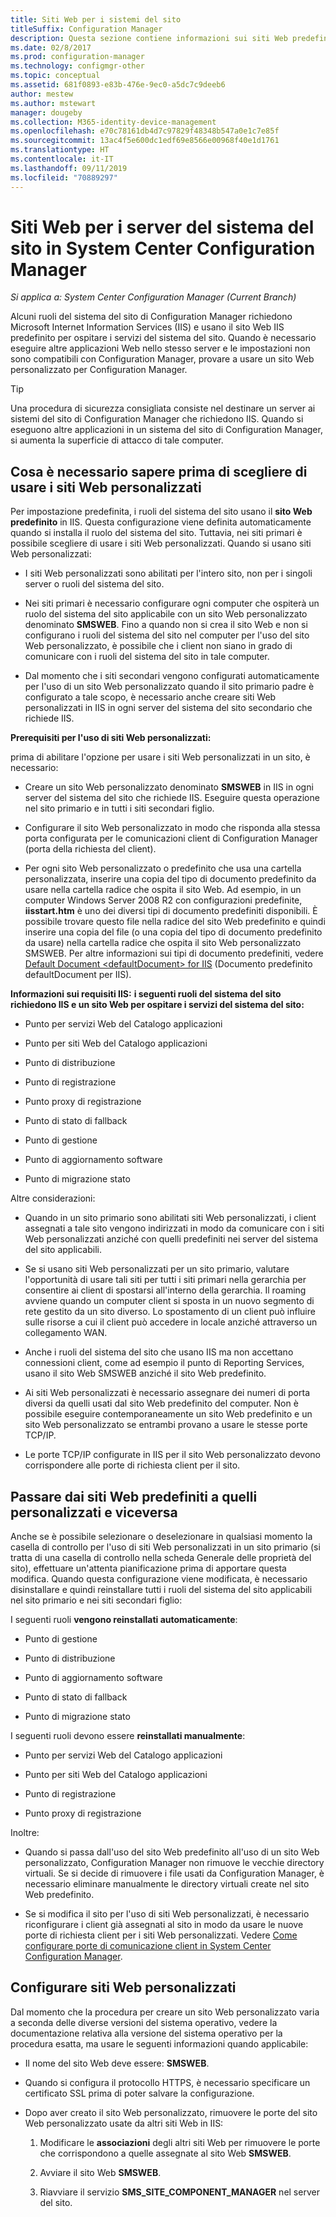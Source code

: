 ```yaml
---
title: Siti Web per i sistemi del sito
titleSuffix: Configuration Manager
description: Questa sezione contiene informazioni sui siti Web predefiniti e personalizzati per i server del sistema del sito in System Center Configuration Manager.
ms.date: 02/8/2017
ms.prod: configuration-manager
ms.technology: configmgr-other
ms.topic: conceptual
ms.assetid: 681f0893-e83b-476e-9ec0-a5dc7c9deeb6
author: mestew
ms.author: mstewart
manager: dougeby
ms.collection: M365-identity-device-management
ms.openlocfilehash: e70c78161db4d7c97829f48348b547a0e1c7e85f
ms.sourcegitcommit: 13ac4f5e600dc1edf69e8566e00968f40e1d1761
ms.translationtype: HT
ms.contentlocale: it-IT
ms.lasthandoff: 09/11/2019
ms.locfileid: "70889297"
---
```

# <a name="websites-for-site-system-servers-in-system-center-configuration-manager"></a>Siti Web per i server del sistema del sito in System Center Configuration Manager

*Si applica a: System Center Configuration Manager (Current Branch)*

Alcuni ruoli del sistema del sito di Configuration Manager richiedono Microsoft Internet Information Services (IIS) e usano il sito Web IIS predefinito per ospitare i servizi del sistema del sito. Quando è necessario eseguire altre applicazioni Web nello stesso server e le impostazioni non sono compatibili con Configuration Manager, provare a usare un sito Web personalizzato per Configuration Manager.  

> [!TIP]  
>  Una procedura di sicurezza consigliata consiste nel destinare un server ai sistemi del sito di Configuration Manager che richiedono IIS. Quando si eseguono altre applicazioni in un sistema del sito di Configuration Manager, si aumenta la superficie di attacco di tale computer.  




##  <a name="BKMK_What2Know"></a> Cosa è necessario sapere prima di scegliere di usare i siti Web personalizzati  
 Per impostazione predefinita, i ruoli del sistema del sito usano il **sito Web predefinito** in IIS. Questa configurazione viene definita automaticamente quando si installa il ruolo del sistema del sito. Tuttavia, nei siti primari è possibile scegliere di usare i siti Web personalizzati. Quando si usano siti Web personalizzati:  

-   I siti Web personalizzati sono abilitati per l'intero sito, non per i singoli server o ruoli del sistema del sito.  

-   Nei siti primari è necessario configurare ogni computer che ospiterà un ruolo del sistema del sito applicabile con un sito Web personalizzato denominato **SMSWEB**. Fino a quando non si crea il sito Web e non si configurano i ruoli del sistema del sito nel computer per l'uso del sito Web personalizzato, è possibile che i client non siano in grado di comunicare con i ruoli del sistema del sito in tale computer.  

-   Dal momento che i siti secondari vengono configurati automaticamente per l'uso di un sito Web personalizzato quando il sito primario padre è configurato a tale scopo, è necessario anche creare siti Web personalizzati in IIS in ogni server del sistema del sito secondario che richiede IIS.  


  **Prerequisiti per l'uso di siti Web personalizzati:**  

 prima di abilitare l'opzione per usare i siti Web personalizzati in un sito, è necessario:  

-   Creare un sito Web personalizzato denominato **SMSWEB** in IIS in ogni server del sistema del sito che richiede IIS. Eseguire questa operazione nel sito primario e in tutti i siti secondari figlio.  

-   Configurare il sito Web personalizzato in modo che risponda alla stessa porta configurata per le comunicazioni client di Configuration Manager (porta della richiesta del client).  

-   Per ogni sito Web personalizzato o predefinito che usa una cartella personalizzata, inserire una copia del tipo di documento predefinito da usare nella cartella radice che ospita il sito Web. Ad esempio, in un computer Windows Server 2008 R2 con configurazioni predefinite, **iisstart.htm** è uno dei diversi tipi di documento predefiniti disponibili. È possibile trovare questo file nella radice del sito Web predefinito e quindi inserire una copia del file (o una copia del tipo di documento predefinito da usare) nella cartella radice che ospita il sito Web personalizzato SMSWEB. Per altre informazioni sui tipi di documento predefiniti, vedere [Default Document &lt;defaultDocument\> for IIS](https://www.iis.net/configreference/system.webserver/defaultdocument) (Documento predefinito defaultDocument per IIS).  

**Informazioni sui requisiti IIS:** 
**i seguenti ruoli del sistema del sito richiedono IIS e un sito Web per ospitare i servizi del sistema del sito:**  

-   Punto per servizi Web del Catalogo applicazioni  

-   Punto per siti Web del Catalogo applicazioni  

-   Punto di distribuzione  

-   Punto di registrazione  

-   Punto proxy di registrazione  

-   Punto di stato di fallback  

-   Punto di gestione  

-   Punto di aggiornamento software  

-   Punto di migrazione stato  

Altre considerazioni:  

-   Quando in un sito primario sono abilitati siti Web personalizzati, i client assegnati a tale sito vengono indirizzati in modo da comunicare con i siti Web personalizzati anziché con quelli predefiniti nei server del sistema del sito applicabili.  

-   Se si usano siti Web personalizzati per un sito primario, valutare l'opportunità di usare tali siti per tutti i siti primari nella gerarchia per consentire ai client di spostarsi all'interno della gerarchia. Il roaming avviene quando un computer client si sposta in un nuovo segmento di rete gestito da un sito diverso. Lo spostamento di un client può influire sulle risorse a cui il client può accedere in locale anziché attraverso un collegamento WAN.  

-   Anche i ruoli del sistema del sito che usano IIS ma non accettano connessioni client, come ad esempio il punto di Reporting Services, usano il sito Web SMSWEB anziché il sito Web predefinito.  

-   Ai siti Web personalizzati è necessario assegnare dei numeri di porta diversi da quelli usati dal sito Web predefinito del computer. Non è possibile eseguire contemporaneamente un sito Web predefinito e un sito Web personalizzato se entrambi provano a usare le stesse porte TCP/IP.  

-   Le porte TCP/IP configurate in IIS per il sito Web personalizzato devono corrispondere alle porte di richiesta client per il sito.  

## <a name="switch-between-default-and-custom-websites"></a>Passare dai siti Web predefiniti a quelli personalizzati e viceversa  
Anche se è possibile selezionare o deselezionare in qualsiasi momento la casella di controllo per l'uso di siti Web personalizzati in un sito primario (si tratta di una casella di controllo nella scheda Generale delle proprietà del sito), effettuare un'attenta pianificazione prima di apportare questa modifica. Quando questa configurazione viene modificata, è necessario disinstallare e quindi reinstallare tutti i ruoli del sistema del sito applicabili nel sito primario e nei siti secondari figlio:  

I seguenti ruoli **vengono reinstallati automaticamente**:  

-   Punto di gestione  

-   Punto di distribuzione  

-   Punto di aggiornamento software  

-   Punto di stato di fallback  

-   Punto di migrazione stato  

I seguenti ruoli devono essere **reinstallati manualmente**:  

-   Punto per servizi Web del Catalogo applicazioni  

-   Punto per siti Web del Catalogo applicazioni  

-   Punto di registrazione  

-   Punto proxy di registrazione  

Inoltre:  

-   Quando si passa dall'uso del sito Web predefinito all'uso di un sito Web personalizzato, Configuration Manager non rimuove le vecchie directory virtuali. Se si decide di rimuovere i file usati da Configuration Manager, è necessario eliminare manualmente le directory virtuali create nel sito Web predefinito.  

-   Se si modifica il sito per l'uso di siti Web personalizzati, è necessario riconfigurare i client già assegnati al sito in modo da usare le nuove porte di richiesta client per i siti Web personalizzati. Vedere [Come configurare porte di comunicazione client in System Center Configuration Manager](../../../core/clients/deploy/configure-client-communication-ports.md).  

## <a name="set-up-custom-websites"></a>Configurare siti Web personalizzati  
Dal momento che la procedura per creare un sito Web personalizzato varia a seconda delle diverse versioni del sistema operativo, vedere la documentazione relativa alla versione del sistema operativo per la procedura esatta, ma usare le seguenti informazioni quando applicabile:  

-   Il nome del sito Web deve essere: **SMSWEB**.  

-   Quando si configura il protocollo HTTPS, è necessario specificare un certificato SSL prima di poter salvare la configurazione.  

-   Dopo aver creato il sito Web personalizzato, rimuovere le porte del sito Web personalizzato usate da altri siti Web in IIS:  

    1.  Modificare le **associazioni** degli altri siti Web per rimuovere le porte che corrispondono a quelle assegnate al sito Web **SMSWEB**.  

    2.  Avviare il sito Web **SMSWEB**.  

    3.  Riavviare il servizio **SMS_SITE_COMPONENT_MANAGER** nel server del sito.  
